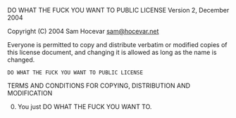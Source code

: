 DO WHAT THE FUCK YOU WANT TO PUBLIC LICENSE
			Version 2, December 2004

Copyright (C) 2004 Sam Hocevar <sam@hocevar.net>

Everyone is permitted to copy and distribute verbatim or modified
copies of this license document, and changing it is allowed as long
as the name is changed.

	DO WHAT THE FUCK YOU WANT TO PUBLIC LICENSE
TERMS AND CONDITIONS FOR COPYING, DISTRIBUTION AND MODIFICATION

0. You just DO WHAT THE FUCK YOU WANT TO.